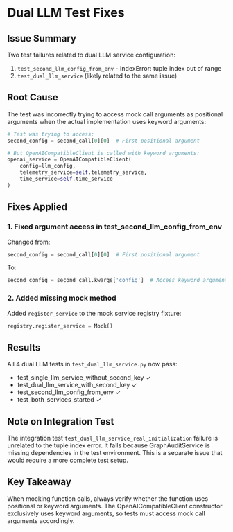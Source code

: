 # Dual LLM Test Fixes

## Issue Summary
Two test failures related to dual LLM service configuration:
1. `test_second_llm_config_from_env` - IndexError: tuple index out of range
2. `test_dual_llm_service` (likely related to the same issue)

## Root Cause
The test was incorrectly trying to access mock call arguments as positional arguments when the actual implementation uses keyword arguments:

```python
# Test was trying to access:
second_config = second_call[0][0]  # First positional argument

# But OpenAICompatibleClient is called with keyword arguments:
openai_service = OpenAICompatibleClient(
    config=llm_config,
    telemetry_service=self.telemetry_service,
    time_service=self.time_service
)
```

## Fixes Applied

### 1. Fixed argument access in test_second_llm_config_from_env
Changed from:
```python
second_config = second_call[0][0]  # First positional argument
```

To:
```python
second_config = second_call.kwargs['config']  # Access keyword argument
```

### 2. Added missing mock method
Added `register_service` to the mock service registry fixture:
```python
registry.register_service = Mock()
```

## Results
All 4 dual LLM tests in `test_dual_llm_service.py` now pass:
- test_single_llm_service_without_second_key ✓
- test_dual_llm_service_with_second_key ✓
- test_second_llm_config_from_env ✓
- test_both_services_started ✓

## Note on Integration Test
The integration test `test_dual_llm_service_real_initialization` failure is unrelated to the tuple index error. It fails because GraphAuditService is missing dependencies in the test environment. This is a separate issue that would require a more complete test setup.

## Key Takeaway
When mocking function calls, always verify whether the function uses positional or keyword arguments. The OpenAICompatibleClient constructor exclusively uses keyword arguments, so tests must access mock call arguments accordingly.